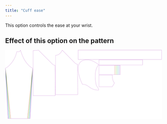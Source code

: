 ```yaml
---
title: "Cuff ease"
---
```


This option controls the ease at your wrist.

## Effect of this option on the pattern

![This image shows the effect of this option by superimposing several variants that have a different value for this option](hugo_cuffease_sample.svg "Effect of this option on the pattern")
